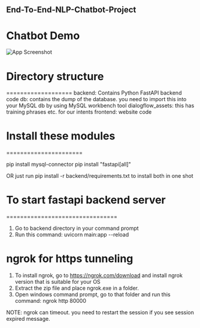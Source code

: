 ## End-To-End-NLP-Chatbot-Project

# Chatbot Demo
![App Screenshot](https://github.com/user-attachments/assets/dabe7104-a05d-4a54-a9e9-8bb524bea98b)

# Directory structure
===================
backend: Contains Python FastAPI backend code
db: contains the dump of the database. you need to import this into your MySQL db by using MySQL workbench tool
dialogflow_assets: this has training phrases etc. for our intents
frontend: website code

# Install these modules
======================

pip install mysql-connector
pip install "fastapi[all]"

OR just run pip install -r backend/requirements.txt to install both in one shot

# To start fastapi backend server
================================
1. Go to backend directory in your command prompt
2. Run this command: uvicorn main:app --reload

ngrok for https tunneling
================================
1. To install ngrok, go to https://ngrok.com/download and install ngrok version that is suitable for your OS
2. Extract the zip file and place ngrok.exe in a folder.
3. Open windows command prompt, go to that folder and run this command: ngrok http 80000

NOTE: ngrok can timeout. you need to restart the session if you see session expired message.
